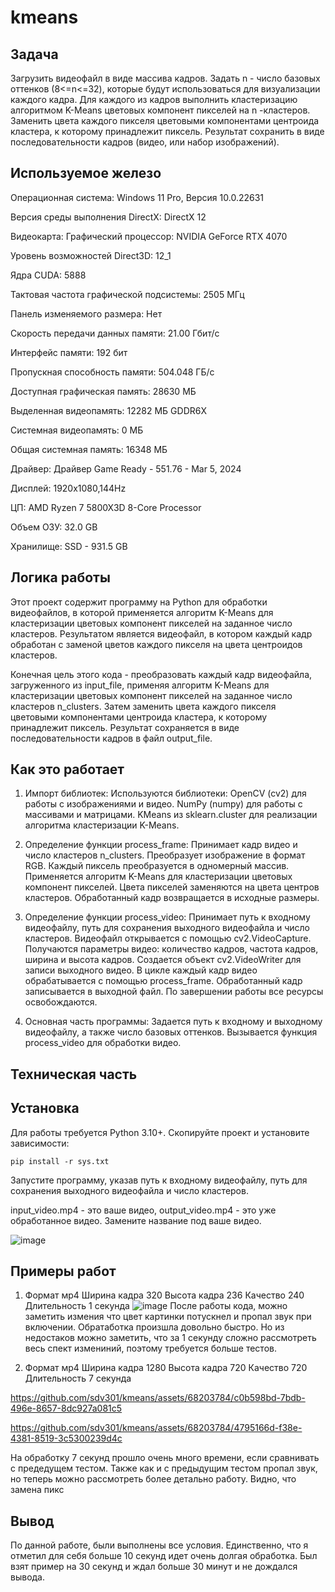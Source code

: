 # kmeans

## Задача
Загрузить видеофайл в виде массива кадров. Задать n - число базовых оттенков (8<=n<=32), которые будут использоваться для визуализации каждого кадра. Для каждого из кадров выполнить кластеризацию алгоритмом K-Means цветовых компонент пикселей на n -кластеров. Заменить цвета каждого пикселя цветовыми компонентами центроида кластера, к которому принадлежит пиксель. Результат сохранить в виде последовательности кадров (видео, или набор изображений).

## Используемое железо
Операционная система: Windows 11 Pro, Версия 10.0.22631

Версия среды выполнения DirectX: DirectX 12

Видеокарта:
Графический процессор: NVIDIA GeForce RTX 4070

Уровень возможностей Direct3D: 12_1

Ядра CUDA: 5888

Тактовая частота графической подсистемы: 2505 МГц

Панель изменяемого размера: Нет

Скорость передачи данных памяти: 21.00 Гбит/с

Интерфейс памяти: 192 бит

Пропускная способность памяти: 504.048 ГБ/с

Доступная графическая память: 28630 МБ

Выделенная видеопамять: 12282 МБ GDDR6X

Системная видеопамять: 0 МБ

Общая системная память: 16348 МБ

Драйвер: Драйвер Game Ready - 551.76 - Mar 5, 2024

Дисплей: 1920x1080,144Hz

ЦП: AMD Ryzen 7 5800X3D 8-Core Processor           

Объем ОЗУ: 32.0 GB

Хранилище: SSD - 931.5 GB

## Логика работы
Этот проект содержит программу на Python для обработки видеофайлов, в которой применяется алгоритм K-Means для кластеризации цветовых компонент пикселей на заданное число кластеров. Результатом является видеофайл, в котором каждый кадр обработан с заменой цветов каждого пикселя на цвета центроидов кластеров.

Конечная цель этого кода - преобразовать каждый кадр видеофайла, загруженного из input_file, применяя алгоритм K-Means для кластеризации цветовых компонент пикселей на заданное число кластеров n_clusters. Затем заменить цвета каждого пикселя цветовыми компонентами центроида кластера, к которому принадлежит пиксель. Результат сохраняется в виде последовательности кадров в файл output_file.

## Как это работает

1. Импорт библиотек:
  Используются библиотеки:
  OpenCV (cv2) для работы с изображениями и видео.
  NumPy (numpy) для работы с массивами и матрицами.
  KMeans из sklearn.cluster для реализации алгоритма кластеризации K-Means.

2. Определение функции process_frame:
  Принимает кадр видео и число кластеров n_clusters.
  Преобразует изображение в формат RGB.
  Каждый пиксель преобразуется в одномерный массив.
  Применяется алгоритм K-Means для кластеризации цветовых компонент пикселей.
  Цвета пикселей заменяются на цвета центров кластеров.
  Обработанный кадр возвращается в исходные размеры.

3. Определение функции process_video:
  Принимает путь к входному видеофайлу, путь для сохранения выходного видеофайла и число кластеров.
  Видеофайл открывается с помощью cv2.VideoCapture.
  Получаются параметры видео: количество кадров, частота кадров, ширина и высота кадров.
  Создается объект cv2.VideoWriter для записи выходного видео.
  В цикле каждый кадр видео обрабатывается с помощью process_frame.
  Обработанный кадр записывается в выходной файл.
  По завершении работы все ресурсы освобождаются.
  
  4. Основная часть программы:
  Задается путь к входному и выходному видеофайлу, а также число базовых оттенков.
  Вызывается функция process_video для обработки видео.

## Техническая часть 
## Установка

Для работы требуется Python 3.10+. Скопируйте проект и установите зависимости:

```
pip install -r sys.txt
```
Запустите программу, указав путь к входному видеофайлу, путь для сохранения выходного видеофайла и число кластеров.

  input_video.mp4 - это ваше видео,
  output_video.mp4 - это уже обработанное видео.
Замените название под ваше видео. 
  
![image](https://github.com/sdv301/kmeans/assets/68203784/86233ec0-4a07-49ec-8b58-f69c3f057fdc)


## Примеры работ

  1. Формат мр4 Ширина кадра 320 Высота кадра 236  Качество 240 Длительность 1 секунда 
![image](https://github.com/sdv301/kmeans/assets/68203784/ca700f6e-671e-44c8-97df-71cc13a4ebee)
     После работы кода, можно заметить измения что цвет картинки потускнел и пропал звук при включении. Обратаботка произшла довольно быстро. Но из недостаков можно заметить, что за 1 секунду сложно рассмотреть весь спект измениний, поэтому требуется больше тестов.

  2. Формат мр4 Ширина кадра 1280 Высота кадра 720  Качество 720 Длительность 7 секунда


https://github.com/sdv301/kmeans/assets/68203784/c0b598bd-7bdb-496e-8657-8dc927a081c5


https://github.com/sdv301/kmeans/assets/68203784/4795166d-f38e-4381-8519-3c5300239d4c


  На обработку 7 секунд прошло очень много времени, если сравнивать с предедущем тестом. Также как и с предыдущим тестом пропал звук, но теперь можно рассмотреть более детально работу. Видно, что замена пикс
    
## Вывод

По данной работе, были выполнены все условия. Единственно, что я отметил для себя больше 10 секунд идет очень долгая обработка. Был взят пример на 30 секунд и ждал больше 30 минут и не дождался вывода. 



